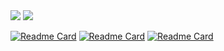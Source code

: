 <img src="https://capsule-render.vercel.app/api?type=waving&amp;height=200&amp;text=Welcome,%20JhParkLand!&amp;color=timeAuto" style="max-width: 100%;" _mstalt="15416492">  


<picture>
  <source
    srcset="https://github-readme-stats.vercel.app/api?username=jhparkland&show_icons=true&theme=dracula"
    media="(prefers-color-scheme: dark)"
  />
  <source
    srcset="https://github-readme-stats.vercel.app/api?username=jhparkland&show_icons=true"
    media="(prefers-color-scheme: light), (prefers-color-scheme: no-preference)"
  />
  <img src="https://github-readme-stats.vercel.app/api?username=jhparkland&show_icons=true" />
</picture>

[![Readme Card](https://github-readme-stats.vercel.app/api/pin/?username=jhparkland&repo=Data_Analytics_for_Age_friendly_busan)](https://github.com/jhparkland/Data_Analytics_for_Age_friendly_busan) [![Readme Card](https://github-readme-stats.vercel.app/api/pin/?username=jhparkland&repo=Age_Friendly_City)](https://github.com/jhparkland/Age_Friendly_City) [![Readme Card](https://github-readme-stats.vercel.app/api/pin/?username=DAU-BigDataTeams&repo=Website)](https://github.com/DAU-BigDataTeams/Website)


